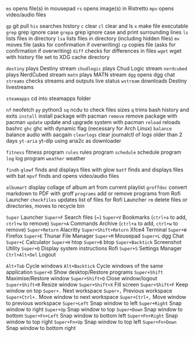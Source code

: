 


`ms` opens file(s) in mousepad
`rs` opens image(s) in Ristretto
`mpv` opens video/audio files


`gp` git pull
`his` searches history
`c` clear
`cl` clear and ls
`x` make file executable
`grep` grep ignore case 
`grepa` grep ignore case and print surrounding lines 
`ls` lists files in directory
`lsa` lists files in directory (including hidden files)
`mv` moves file (asks for confirmation if overwriting)
`cp` copies file (asks for confirmation if overwriting)
`diff` checks for differences in files 
`wget` wget with history file set to XDG cache directory 


`destiny` plays Destiny stream
`chudlogic` plays Chud Logic stream
`nerdcubed` plays NerdCubed stream
`matn` plays MATN stream
`dgg` opens dgg chat 
`streams` checks streams and outputs live status 
`wstream` downloads Destiny livestreams 


`steamapps` cd into steamapps folder 


`nf` neofetch
`py` python3 
`sq` ncdu to check files sizes 
`q` trims bash history and exits
`install` install package with pacman
`remove` remove package with pacman
`update` update and upgrade system with pacman
`reload` reloads bashrc
`ghc` ghc with dynamic flag (necessary for Arch Linux)
`balance` balance audio with aacgain
`clearlogs` clear journalctl of logs older than 2 days 
`yt-aria` yt-dlp using aria2c as downloader 


`fitness` fitness program 
`rules` rules program 
`schedule` schedule program 
`log` log program 
`weather` weather 


`findh`
`glowf` finds and displays files with glow
`batf` finds and displays files with bat 
`mpvf` finds and opens video/audio files


`albumart` display collage of album art from current playlist 
`groffdoc` convert markdown to PDF with groff 
`programs` add or remove programs from Rofi Launcher 
`checkfiles` updates list of files for Rofi Launcher 
`rm` delete files or directories, moves to recycle bin 



`Super` Launcher
`Super+F` Search files (~)
`Super+V` Bookmarks (`ctrl+a` to add, `ctrl+w` to remove)
`Super+A` Commands Archive (`ctrl+a` to add, `ctrl+w` to remove)
`Super+Return` Alacritty
`Super+Shift+Return` Xfce4 Terminal
`Super+W` Firefox
`Super+E` Thunar File Manager 
`Super+M` Mousepad
`Super+L` dgg Chat
`Super+C` Calculator
`Super+H` htop
`Super+B` btop
`Super+Backtick` Screenshot Utility
`Super+Q` Display system instructions Rofi 
`Super+S` Settings Manager
`Ctrl+Alt+Del` Logout


`Alt+Tab` Cycle windows
`Alt+Backtick` Cycle windows of the same application
`Super+D` Show desktop/Restore programs
`Super+Shift` Maximise/Restore window
`Super+Shift+Q` Close window/logout
`Super+Shift+R` Resize window
`Super+Shift+X` Fill screen
`Super+Shift+F` Keep window on top
`Super+.` Next workspace
`Super+,` Previous workspace
`Super+Ctrl+.` Move window to next workspace
`Super+Ctrl+,` Move window to previous workspace
`Super+Left` Snap window to left
`Super+Right` Snap window to right
`Super+Up` Snap window to top
`Super+Down` Snap window to bottom
`Super+Fn+Left` Snap window to bottom left
`Super+Fn+Right` Snap window to top right
`Super+Fn+Up` Snap window to top left
`Super+Fn+Down` Snap window to bottom right
